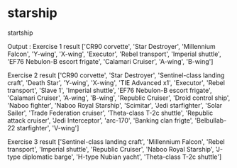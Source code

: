 # starship
startship

Output : 
Exercise 1 result
['CR90 corvette', 'Star Destroyer', 'Millennium Falcon', 'Y-wing', 'X-wing', 'Executor', 'Rebel transport', 'Imperial shuttle', 'EF76 Nebulon-B escort frigate', 'Calamari Cruiser', 'A-wing', 'B-wing']

Exercise 2 result
['CR90 corvette', 'Star Destroyer', 'Sentinel-class landing craft', 'Death Star', 'Y-wing', 'X-wing', 'TIE Advanced x1', 'Executor', 'Rebel transport', 'Slave 1', 'Imperial shuttle', 'EF76 Nebulon-B escort frigate', 'Calamari Cruiser', 'A-wing', 'B-wing', 'Republic Cruiser', 'Droid control ship', 'Naboo fighter', 'Naboo Royal Starship', 'Scimitar', 'Jedi starfighter', 'Solar Sailer', 'Trade Federation cruiser', 'Theta-class T-2c shuttle', 'Republic attack cruiser', 'Jedi Interceptor', 'arc-170', 'Banking clan frigte', 'Belbullab-22 starfighter', 'V-wing']

Exercise 3 result
['Sentinel-class landing craft', 'Millennium Falcon', 'Rebel transport', 'Imperial shuttle', 'Republic Cruiser', 'Naboo Royal Starship', 'J-type diplomatic barge', 'H-type Nubian yacht', 'Theta-class T-2c shuttle']
